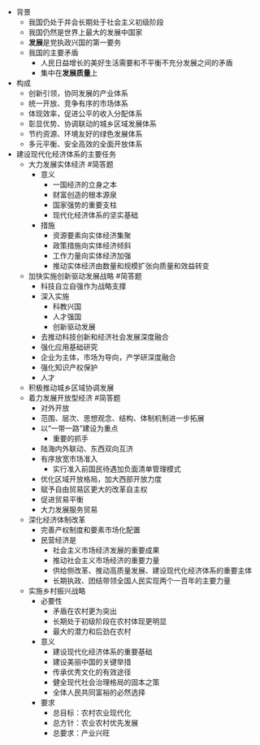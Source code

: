 - 背景
	- 我国仍处于并会长期处于社会主义初级阶段
	- 我国仍然是世界上最大的发展中国家
	- **发展**是党执政兴国的第一要务
	- 我国的主要矛盾
		- 人民日益增长的美好生活需要和不平衡不充分发展之间的矛盾
		- 集中在**发展质量**上
- 构成
	- 创新引领，协同发展的产业体系
	- 统一开放、竞争有序的市场体系
	- 体现效率，促进公平的收入分配体系
	- 彰显优势、协调联动的城乡区域发展体系
	- 节约资源、环境友好的绿色发展体系
	- 多元平衡、安全高效的全面开放体系
- 建设现代化经济体系的主要任务
	- 大力发展实体经济 #简答题
		- 意义
			- 一国经济的立身之本
			- 财富创造的根本源泉
			- 国家强势的重要支柱
			- 现代化经济体系的坚实基础
		- 措施
			- 资源要素向实体经济集聚
			- 政策措施向实体经济倾斜
			- 工作力量向实体经济加强
			- 推动实体经济由数量和规模扩张向质量和效益转变
	- 加快实施创新驱动发展战略 #简答题
		- 科技自立自强作为战略支撑
		- 深入实施
			- 科教兴国
			- 人才强国
			- 创新驱动发展
		- 去推动科技创新和经济社会发展深度融合
		- 强化应用基础研究
		- 企业为主体，市场为导向，产学研深度融合
		- 强化知识产权保护
		- 人才
	- 积极推动城乡区域协调发展
	- 着力发展开放型经济 #简答题
		- 对外开放
		- 范围、层次、思想观念、结构、体制机制进一步拓展
		- 以“一带一路”建设为重点
			- 重要的抓手
		- 陆海内外联动、东西双向互济
		- 有序放宽市场准入
			- 实行准入前国民待遇加负面清单管理模式
		- 优化区域开放格局，加大西部开放力度
		- 赋予自由贸易区更大的改革自主权
		- 促进贸易平衡
		- 大力发展服务贸易
	- 深化经济体制改革
		- 完善产权制度和要素市场化配置
		- 民营经济是
			- 社会主义市场经济发展的重要成果
			- 推动社会主义市场经济的重要力量
			- 供给侧改革、推动高质量发展、建设现代化经济体系的重要主体
			- 长期执政、团结带领全国人民实现两个一百年的主要力量
	- 实施乡村振兴战略
		- 必要性
			- 矛盾在农村更为突出
			- 长期处于初级阶段在农村体现更明显
			- 最大的潜力和后劲在农村
		- 意义
			- 建设现代化经济体系的重要基础
			- 建设美丽中国的关键举措
			- 传承优秀文化的有效途径
			- 健全现代社会治理格局的固本之策
			- 全体人民共同富裕的必然选择
		- 要求
			- 总目标：农村农业现代化
			- 总方针：农业农村优先发展
			- 总要求：产业兴旺